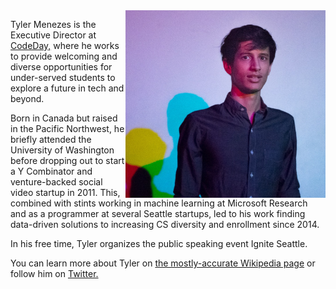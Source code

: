 <img align="right" src="https://github.com/tylermenezes/tylermenezes/blob/main/colors_sq.jpg" alt="Picture of Tyler" width=320px height=300px />

Tyler Menezes is the Executive Director at [CodeDay,](https://www.codeday.org/) where he works to provide welcoming and
diverse opportunities for under-served students to explore a future in tech and beyond.

Born in Canada but raised in the Pacific Northwest, he briefly attended the University of Washington before
dropping out to start a Y Combinator and venture-backed social video startup in 2011. This, combined with stints
working in machine learning at Microsoft Research and as a programmer at several Seattle startups, led to his work
finding data-driven solutions to increasing CS diversity and enrollment since 2014.

In his free time, Tyler organizes the public speaking event Ignite Seattle.

You can learn more about Tyler on [the mostly-accurate Wikipedia page](https://en.wikipedia.org/wiki/Tyler_Menezes) or
follow him on [Twitter.](https://twitter.com/tylermenezes)
